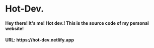 # Hot-Dev.
<h4>Hey there! It's me! Hot dev.! This is the source code of my personal website!</h4>
<h4>URL: https://hot-dev.netlify.app</h4>

